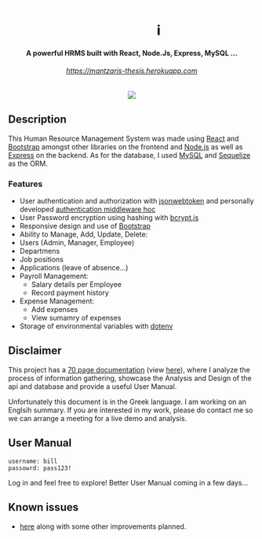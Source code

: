 <h1 align="center">
  <a style="text-decoration: none; color: white;" href="https://mantzaris-thesis.herokuapp.com/" target="_blank" rel="noreferrer"> Human Resource Management System </a>ℹ️
  <br>
</h1>

<h4 align="center">A powerful HRMS built with React, Node.Js, Express, MySQL ...</h4>
<h6 align="center"><a href="https://mantzaris-thesis.herokuapp.com/">https://mantzaris-thesis.herokuapp.com</a></h6>

<p align="center">
  <img src="https://user-images.githubusercontent.com/56836643/105662731-c36f6c80-5ed0-11eb-8a96-4ec846675756.gif">
</p>

## Description

This Human Resource Management System was made using [React](https://github.com/facebook/react#react-----) and [Bootstrap](https://getbootstrap.com/) amongst other libraries on the frontend and [Node.js](https://nodejs.org/en/) as well as [Express](https://expressjs.com/) on the backend. As for the database, I used [MySQL](https://www.mysql.com/) and [Sequelize](https://sequelize.org/) as the ORM.

### Features

- User authentication and authorization with [jsonwebtoken](https://www.npmjs.com/package/jsonwebtoken) and personally developed [authentication middleware hoc](https://github.com/vasilismantz/thesis-fullstack/blob/master/client/src/withAuth.js)
- User Password encryption using hashing with [bcrypt.js](https://www.npmjs.com/package/bcryptjs)
- Responsive design and use of [Bootstrap](https://getbootstrap.com/)
- Ability to Manage, Add, Update, Delete:
- Users (Admin, Manager, Employee)
- Departmens
- Job positions
- Applications (leave of absence...)
- Payroll Management:
  - Salary details per Employee
  - Record payment history
- Expense Management:
  - Add expenses
  - View sumamry of expenses
- Storage of environmental variables with [dotenv](https://www.npmjs.com/package/dotenv)

## Disclaimer

This project has a [70 page documentation](http://estia.hua.gr/browse/23478) (view [here](https://drive.google.com/file/d/1143CfOo8dPUhNYUT7a2deB-Vbi3Yr5ac/view?usp=sharing)), where I analyze the process of information gathering, showcase the Analysis and Design of the api and database and provide a useful User Manual.

Unfortunately this document is in the Greek language. I am working on an Englsih summary. If you are interested in my work, please do contact me so we can arrange a meeting for a live demo and analysis.

## User Manual

```
username: bill
passowrd: pass123!
```

Log in and feel free to explore! Better User Manual coming in a few days...

## Known issues

- [here](https://github.com/vasilismantz/thesis-fullstack/issues) along with some other improvements planned.
